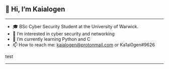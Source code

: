 ## 👋 Hi, I’m Kaialogen

---
- 🎓 BSc Cyber Security Student at the University of Warwick.
- 👀 I’m interested in cyber security and networking
- 🌱 I’m currently learning Python and C
- 📫 How to reach me: kaialogen@protonmail.com or Ka1al0gen#9626

test

---

<!---
Kaialogen/Kaialogen is a ✨ special ✨ repository because its `README.md` (this file) appears on your GitHub profile.
You can click the Preview link to take a look at your changes.
--->
